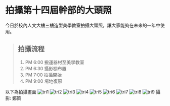 # 拍攝第十四屆幹部的大頭照 #
今日於校內人文大樓三樓造型美學教室拍攝大頭照，讓大家能夠在未來的一年中使用。
> ## 拍攝流程
> 
> 1.  PM 6:00  搬運器材至美學教室
> 2.  PM 6:30  攝影棚布置
> 3.  PM 7:00  拍攝開始
> 4.  PM 9:00  場地復原
>   
以下為拍攝畫面
![tri1](member1.jpg)
![tri2](member2.jpg)
![tri3](member3.jpg)
![tri4](member4.jpg)
![tri5](member5.jpg)
![tri6](member6.jpg)
![tri7](member7.jpg)
![tri8](member8.jpg)
![tri9](member9.jpg)
攝影: 鄭策


